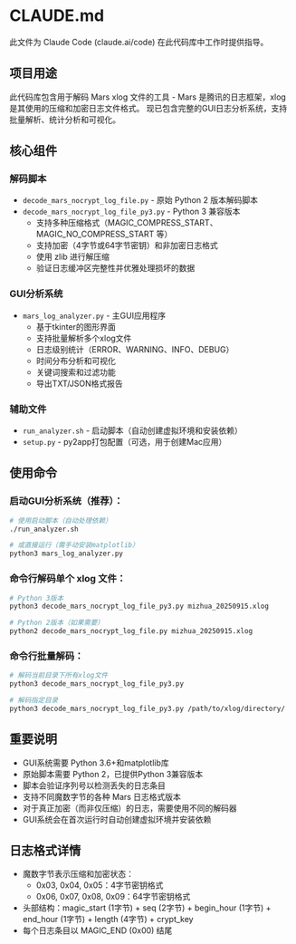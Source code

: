 # CLAUDE.md

此文件为 Claude Code (claude.ai/code) 在此代码库中工作时提供指导。

## 项目用途
此代码库包含用于解码 Mars xlog 文件的工具 - Mars 是腾讯的日志框架，xlog 是其使用的压缩和加密日志文件格式。
现已包含完整的GUI日志分析系统，支持批量解析、统计分析和可视化。

## 核心组件

### 解码脚本
- `decode_mars_nocrypt_log_file.py` - 原始 Python 2 版本解码脚本
- `decode_mars_nocrypt_log_file_py3.py` - Python 3 兼容版本
  - 支持多种压缩格式（MAGIC_COMPRESS_START、MAGIC_NO_COMPRESS_START 等）
  - 支持加密（4字节或64字节密钥）和非加密日志格式
  - 使用 zlib 进行解压缩
  - 验证日志缓冲区完整性并优雅处理损坏的数据

### GUI分析系统
- `mars_log_analyzer.py` - 主GUI应用程序
  - 基于tkinter的图形界面
  - 支持批量解析多个xlog文件
  - 日志级别统计（ERROR、WARNING、INFO、DEBUG）
  - 时间分布分析和可视化
  - 关键词搜索和过滤功能
  - 导出TXT/JSON格式报告

### 辅助文件
- `run_analyzer.sh` - 启动脚本（自动创建虚拟环境和安装依赖）
- `setup.py` - py2app打包配置（可选，用于创建Mac应用）

## 使用命令

### 启动GUI分析系统（推荐）：
```bash
# 使用启动脚本（自动处理依赖）
./run_analyzer.sh

# 或直接运行（需手动安装matplotlib）
python3 mars_log_analyzer.py
```

### 命令行解码单个 xlog 文件：
```bash
# Python 3版本
python3 decode_mars_nocrypt_log_file_py3.py mizhua_20250915.xlog

# Python 2版本（如果需要）
python2 decode_mars_nocrypt_log_file.py mizhua_20250915.xlog
```

### 命令行批量解码：
```bash
# 解码当前目录下所有xlog文件
python3 decode_mars_nocrypt_log_file_py3.py

# 解码指定目录
python3 decode_mars_nocrypt_log_file_py3.py /path/to/xlog/directory/
```

## 重要说明
- GUI系统需要 Python 3.6+和matplotlib库
- 原始脚本需要 Python 2，已提供Python 3兼容版本
- 脚本会验证序列号以检测丢失的日志条目
- 支持不同魔数字节的各种 Mars 日志格式版本
- 对于真正加密（而非仅压缩）的日志，需要使用不同的解码器
- GUI系统会在首次运行时自动创建虚拟环境并安装依赖

## 日志格式详情
- 魔数字节表示压缩和加密状态：
  - 0x03, 0x04, 0x05：4字节密钥格式
  - 0x06, 0x07, 0x08, 0x09：64字节密钥格式
- 头部结构：magic_start (1字节) + seq (2字节) + begin_hour (1字节) + end_hour (1字节) + length (4字节) + crypt_key
- 每个日志条目以 MAGIC_END (0x00) 结尾